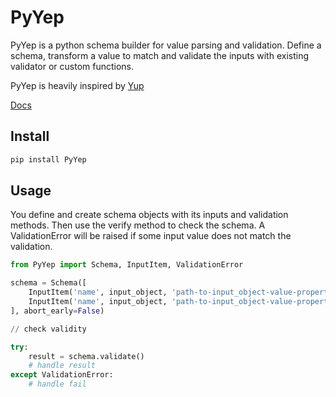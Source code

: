 # PyYep

PyYep is a python schema builder for value parsing and validation. Define a schema, transform a value to match and validate the inputs with existing validator or custom functions.

PyYep is heavily inspired by [Yup](https://github.com/jquense/yup)

[Docs](https://danielmbomfim.github.io/PyYep/)

## Install

```sh
pip install PyYep
```


## Usage

You define and create schema objects with its inputs and validation methods. Then use the verify method to check the schema. A ValidationError will be raised if some input value does not match the validation.

```python
from PyYep import Schema, InputItem, ValidationError

schema = Schema([
	InputItem('name', input_object, 'path-to-input_object-value-property-or-method').string().email(),
	InputItem('name', input_object, 'path-to-input_object-value-property-or-method').number().min(10).max(100),
], abort_early=False) 

// check validity

try:
	result = schema.validate()
	# handle result
except ValidationError:
	# handle fail
```
